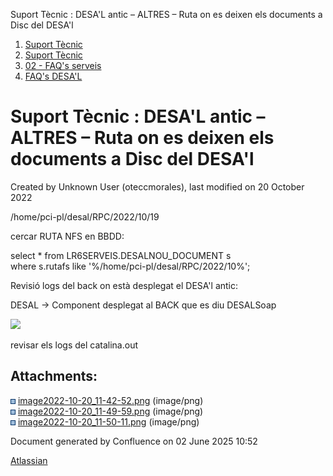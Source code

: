Suport Tècnic : DESA'L antic – ALTRES – Ruta on es deixen els documents a Disc del DESA'l  

1.  [Suport Tècnic](index.html)
2.  [Suport Tècnic](13893782.html)
3.  [02 - FAQ's serveis](26313393.html)
4.  [FAQ's DESA'L](28705552.html)

Suport Tècnic : DESA'L antic – ALTRES – Ruta on es deixen els documents a Disc del DESA'l
=========================================================================================

Created by Unknown User (oteccmorales), last modified on 20 October 2022

/home/pci-pl/desal/RPC/2022/10/19

cercar RUTA NFS en BBDD:

  

select \* from LR6SERVEIS.DESALNOU\_DOCUMENT s  
where s.rutafs like '%/home/pci-pl/desal/RPC/2022/10%';

Revisió logs del back on està desplegat el DESA'l antic:

DESAL -> Component desplegat al BACK que es diu DESALSoap

![](attachments/81854557/81854566.png)

revisar els logs del catalina.out

Attachments:
------------

![](images/icons/bullet_blue.gif) [image2022-10-20\_11-42-52.png](attachments/81854557/81854564.png) (image/png)  
![](images/icons/bullet_blue.gif) [image2022-10-20\_11-49-59.png](attachments/81854557/81854565.png) (image/png)  
![](images/icons/bullet_blue.gif) [image2022-10-20\_11-50-11.png](attachments/81854557/81854566.png) (image/png)  

Document generated by Confluence on 02 June 2025 10:52

[Atlassian](http://www.atlassian.com/)